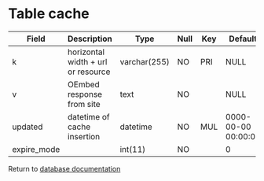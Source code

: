 Table cache
===========

| Field        | Description                        | Type         | Null | Key | Default             | Extra |
| ------------ | ---------------------------------- | ------------ | ---- | --- | ------------------- | ----- |
| k            | horizontal width + url or resource | varchar(255) | NO   | PRI | NULL                |       |
| v            | OEmbed response from site          | text         | NO   |     | NULL                |       |
| updated      | datetime of cache insertion        | datetime     | NO   | MUL | 0000-00-00 00:00:00 |       |
| expire_mode  |                                    | int(11)      | NO   |     | 0                   |       |

Return to [database documentation](help/database)
